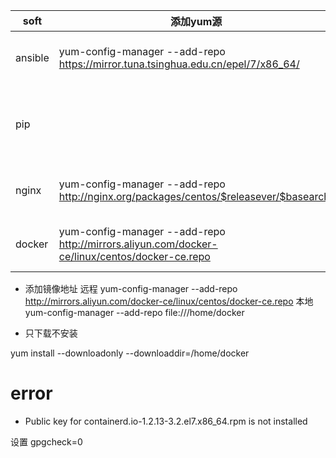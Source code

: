 <!--
 * @Author: wjn
 * @Date: 2020-08-29 00:38:59
 * @LastEditors: wjn
 * @LastEditTime: 2020-08-29 21:09:48
-->


soft| 添加yum源| yum安装
-|-|-
ansible| yum-config-manager --add-repo https://mirror.tuna.tsinghua.edu.cn/epel/7/x86_64/ | yum install -y --nogpgcheck ansible
pip| | yum -y install epel-release && yum install -y python-pip
nginx| yum-config-manager --add-repo http://nginx.org/packages/centos/$releasever/$basearch/ | yum install -y --nogpgcheck nginx
docker| yum-config-manager --add-repo http://mirrors.aliyun.com/docker-ce/linux/centos/docker-ce.repo | yum install -y --nogpgcheck docker

* 添加镜像地址
远程
yum-config-manager --add-repo http://mirrors.aliyun.com/docker-ce/linux/centos/docker-ce.repo
本地
yum-config-manager --add-repo file:///home/docker

* 只下载不安装

yum install <softName> --downloadonly --downloaddir=/home/docker


# error

* Public key for containerd.io-1.2.13-3.2.el7.x86_64.rpm is not installed

设置 gpgcheck=0